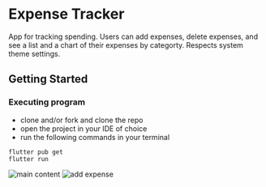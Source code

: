 # Expense Tracker

App for tracking spending. Users can add expenses, delete expenses, and see a list and a chart of their expenses by categorty. Respects system theme settings.

## Getting Started

### Executing program

- clone and/or fork and clone the repo
- open the project in your IDE of choice
- run the following commands in your terminal

```
flutter pub get
flutter run
```

![main content](https://i.imgur.com/68KNDjCl.png)
![add expense](https://i.imgur.com/LO06qeGl.png)
